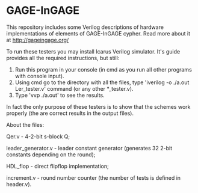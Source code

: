 # GAGE-InGAGE
This repository includes some Verilog descriptions of hardware implementations of elements of GAGE-InGAGE cypher. Read more about it at http://gageingage.org/

To run these testers you may install Icarus Verilog simulator. It's guide provides all the required instructions, but still:
1. Run this program in your console (in cmd as you run all other programs with console input).
2. Using cmd go to the directory with all the files, type 'iverilog -o ./a.out Ler_tester.v' command (or any other *_tester.v).
3. Type 'vvp ./a.out' to see the results.

In fact the only purpose of these testers is to show that the schemes work properly (the are correct results in the output files).



About the files:

Qer.v - 4-2-bit s-block Q;

leader_generator.v - leader constant generator (generates 32 2-bit constants depending on the round);

HDL_flop - direct flipflop implementation;

increment.v - round number counter (the number of tests is defined in header.v).
